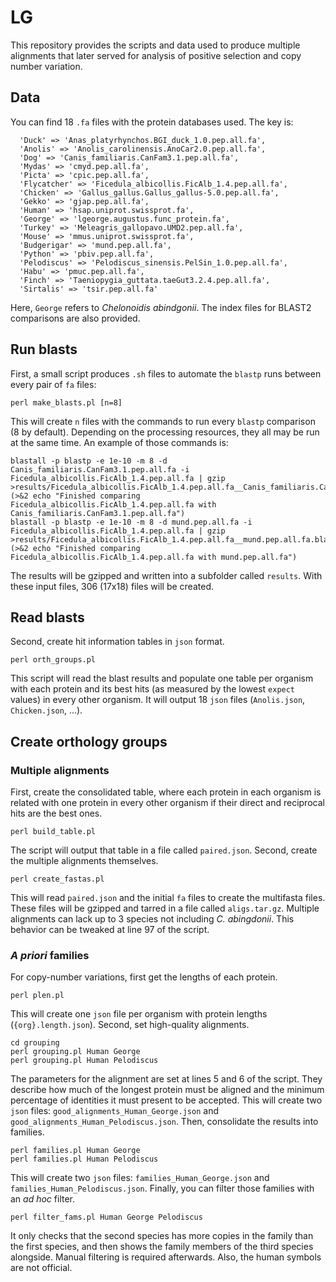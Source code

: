 # LG


This repository provides the scripts and data used to produce multiple alignments that later served for analysis of positive selection and copy number variation.

## Data

You can find 18 `.fa` files with the protein databases used. The key is:
```
  'Duck' => 'Anas_platyrhynchos.BGI_duck_1.0.pep.all.fa',
  'Anolis' => 'Anolis_carolinensis.AnoCar2.0.pep.all.fa',
  'Dog' => 'Canis_familiaris.CanFam3.1.pep.all.fa',
  'Mydas' => 'cmyd.pep.all.fa',
  'Picta' => 'cpic.pep.all.fa',
  'Flycatcher' => 'Ficedula_albicollis.FicAlb_1.4.pep.all.fa',
  'Chicken' => 'Gallus_gallus.Gallus_gallus-5.0.pep.all.fa',
  'Gekko' => 'gjap.pep.all.fa',
  'Human' => 'hsap.uniprot.swissprot.fa',
  'George' => 'lgeorge.augustus.func_protein.fa',
  'Turkey' => 'Meleagris_gallopavo.UMD2.pep.all.fa',
  'Mouse' => 'mmus.uniprot.swissprot.fa',
  'Budgerigar' => 'mund.pep.all.fa',
  'Python' => 'pbiv.pep.all.fa',
  'Pelodiscus' => 'Pelodiscus_sinensis.PelSin_1.0.pep.all.fa',
  'Habu' => 'pmuc.pep.all.fa',
  'Finch' => 'Taeniopygia_guttata.taeGut3.2.4.pep.all.fa',
  'Sirtalis' => 'tsir.pep.all.fa'
```
Here, `George` refers to *Chelonoidis abindgonii*. The index files for BLAST2 comparisons are also provided. 

## Run blasts

First, a small script produces `.sh` files to automate the `blastp` runs between every pair of `fa` files:

```
perl make_blasts.pl [n=8]
```
This will create `n` files with the commands to run every `blastp` comparison (8 by default). Depending on the processing resources, they all may be run at the same time. An example of those commands is:

```
blastall -p blastp -e 1e-10 -m 8 -d Canis_familiaris.CanFam3.1.pep.all.fa -i Ficedula_albicollis.FicAlb_1.4.pep.all.fa | gzip >results/Ficedula_albicollis.FicAlb_1.4.pep.all.fa__Canis_familiaris.CanFam3.1.pep.all.fa.blast.gz
(>&2 echo "Finished comparing Ficedula_albicollis.FicAlb_1.4.pep.all.fa with Canis_familiaris.CanFam3.1.pep.all.fa")
blastall -p blastp -e 1e-10 -m 8 -d mund.pep.all.fa -i Ficedula_albicollis.FicAlb_1.4.pep.all.fa | gzip >results/Ficedula_albicollis.FicAlb_1.4.pep.all.fa__mund.pep.all.fa.blast.gz
(>&2 echo "Finished comparing Ficedula_albicollis.FicAlb_1.4.pep.all.fa with mund.pep.all.fa")
```
The results will be gzipped and written into a subfolder called `results`. With these input files, 306 (17x18) files will be created.

## Read blasts

Second, create hit information tables in `json` format.

```
perl orth_groups.pl
```
This script will read the blast results and populate one table per organism with each protein and its best hits (as measured by the lowest `expect` values) in every other organism. It will output 18 `json` files (`Anolis.json`, `Chicken.json`, ...).

## Create orthology groups
### Multiple alignments
First, create the consolidated table, where each protein in each organism is related with one protein in every other organism if their direct and reciprocal hits are the best ones.
```
perl build_table.pl
```
The script will output that table in a file called `paired.json`.
Second, create the multiple alignments themselves. 
```
perl create_fastas.pl
```
This will read `paired.json` and the initial `fa` files to create the multifasta files. These files will be gzipped and tarred in a file called `aligs.tar.gz`. Multiple alignments can lack up to 3 species not including *C. abingdonii*. This behavior can be tweaked at line 97 of the script.
### *A priori* families
For copy-number variations, first get the lengths of each protein.
```
perl plen.pl
```
This will create one `json` file per organism with protein lengths (`{org}.length.json`).
Second, set high-quality alignments.
```
cd grouping
perl grouping.pl Human George
perl grouping.pl Human Pelodiscus
```
The parameters for the alignment are set at lines 5 and 6 of the script. They describe how much of the longest protein must be aligned and the minimum percentage of identities it must present to be accepted. This will create two `json` files: `good_alignments_Human_George.json` and `good_alignments_Human_Pelodiscus.json`.
Then, consolidate the results into families.
```
perl families.pl Human George
perl families.pl Human Pelodiscus
```
This will create two `json` files: `families_Human_George.json` and `families_Human_Pelodiscus.json`. Finally, you can filter those families with an *ad hoc* filter. 
```
perl filter_fams.pl Human George Pelodiscus
```
It only checks that the second species has more copies in the family than the first species, and then shows the family members of the third species alongside. Manual filtering is required afterwards. Also, the human symbols are not official.
